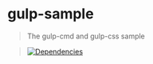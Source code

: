 gulp-sample
=========

>The gulp-cmd and gulp-css sample

>[![Dependencies][david-image]][david-url]

[david-image]: http://img.shields.io/david/nuintun/gulp-sample.svg?style=flat-square
[david-url]: https://david-dm.org/nuintun/gulp-sample
